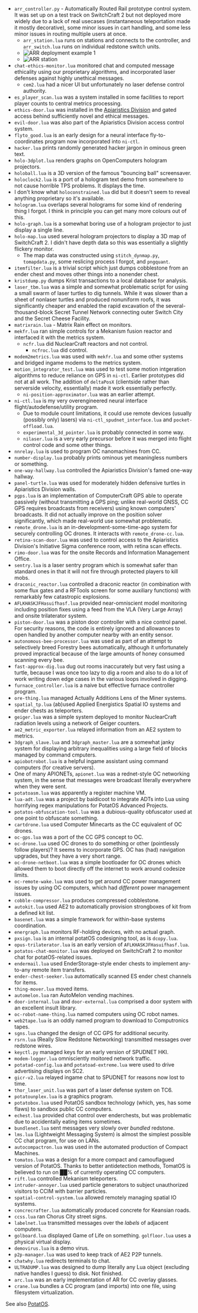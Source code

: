 * `arr_controller.py` - Automatically Routed Rail prototype control system. It was set up on a test track on SwitchCraft 2 but not deployed more widely due to a lack of real usecases (instantaneous teleportation made it mostly decorative), some minor issues in cart handling, and some less minor issues in routing multiple users at once.
    * `arr_station.lua` runs on stations and connects to the controller, and `arr_switch.lua` runs on individual redstone switch units.
    * ![ARR deployment example 1](./arr_deployment_1.png)
    * ![ARR station](./arr_station.png)
* `chat-ethics-monitor.lua` monitored chat and computed message ethicality using our proprietary algorithms, and incorporated laser defenses against highly unethical messages.
    * `cem2.lua` had a nicer UI but unfortunately no laser defense control authority.
* `es_player_scan.lua` was a system installed in some facilities to report player counts to central metrics processing.
* `ethics-door.lua` was installed in the [Apiaristics Division](https://www.youtube.com/watch?v=EQzYnzDe5uU) and gated access behind sufficiently novel and ethical messages.
* `evil-door.lua` was also part of the Apiaristics Division access control system.
* `flyto_good.lua` is an early design for a neural interface fly-to-coordinates program now incorporated into `ni-ctl`.
* `hacker.lua` prints randomly generated hacker jargon in ominous green text.
* `holo-3dplot.lua` renders graphs on OpenComputers hologram projectors.
* `holoball.lua` is a 3D version of the famous "bouncing ball" screensaver.
* `holoclock2.lua` is a port of a hologram text demo from somewhere to not cause horrible TPS problems. It displays the time.
* I don't know what `holoconstrained.lua` did but it doesn't seem to reveal anything proprietary so it's available.
* `hologram.lua` overlaps several holograms for some kind of rendering thing I forgot. I think in principle you can get many more colours out of this.
* `holo-graph.lua` is a somewhat boring use of a hologram projector to just display a single line.
* `holo-map.lua` used several hologram projectors to display a 3D map of SwitchCraft 2. I didn't have depth data so this was essentially a slightly flickery monitor.
    * The map data was constructed using `stitch_dynmap.py`, `tomapdata.py`, some reslicing process I forgot, and `pngquant`.
* `itemfilter.lua` is a trivial script which just dumps cobblestone from an ender chest and moves other things into a nonender chest.
* `kristdump.py` dumps Krist transactions to a local database for analysis.
* `laser_tbm.lua` was a simple and somewhat problematic script for using a small swarm of laser turtles to dig tunnels. While it was slower than a sheet of nonlaser turtles and produced nonuniform roofs, it was significantly cheaper and enabled the rapid excavation of the several-thousand-block Secret Tunnel Network connecting outer Switch City and the Secret Cheese Facility.
* `matrixrain.lua` - Matrix Rain effect on monitors.
* `mekfr.lua` ran simple controls for a Mekanism fusion reactor and interfaced it with the metrics system.
    * `ncfr.lua` did NuclearCraft reactors and not control.
        * `ncfroc.lua` did control.
* `modem2metrics.lua` was used with `mekfr.lua` and some other systems and bridged ingame modems to the metrics system.
* `motion_integrator_test.lua` was used to test some motion intgeration algorithms to reduce reliance on GPS in `ni-ctl`. Earlier prototypes did not at all work. The addition of `deltaPosX` (clientside rather than serverside velocity, essentially) made it work essentially perfectly.
    * `ni-position-approximator.lua` was an earlier attempt.
* `ni-ctl.lua` is my very overengineered neural interface flight/autodefense/utility program.
    * Due to module count limitations, it could use remote devices (usually (possibly only) lasers) via `ni-ctl_spudnet_interface.lua` and `pocket-offload.lua`.
    * `experimental_3d_pointer.lua` is probably connected in some way.
    * `nilaser.lua` is a very early precursor before it was merged into flight control code and some other things.
* `nnrelay.lua` is used to program OC nanomachines from CC.
* `number-display.lua` probably prints ominous yet meaningless numbers or something.
* `one-way-hallway.lua` controlled the Apiaristics Division's famed one-way hallway.
* `panel-turtle.lua` was used for moderately hidden defensive turtles in Apiaristics Division walls.
* `pgps.lua` is an implementation of ComputerCraft GPS able to operate passively (without transmitting a GPS ping; unlike real-world GNSS, CC GPS requires broadcasts from receivers) using known computers' broadcasts. It did not actually improve on the position solver significantly, which made real-world use somewhat problematic.
* `remote_drone.lua` is an in-development-some-time-ago system for securely controlling OC drones. It interacts with `remote_drone-cc.lua`.
* `retina-scan-door.lua` was used to control access to the Apiaristics Division's Initiative Sigma conference room, with retina scan effects.
* `rimo-door.lua` was for the onsite Records and Information Management Office.
* `sentry.lua` is a laser sentry program which is somewhat safer than standard ones in that it will not fire through protected players to kill mobs.
* `draconic_reactor.lua` controlled a draconic reactor (in combination with some flux gates and a RFTools screen for some auxiliary functions) with remarkably few catastropic explosions.
* `AFLKHASKJFHasuifhasf.lua` provided near-omniscient model monitoring including position fixes using a feed from the VLA (Very Large Array) and onsite trilaterator system.
* `piston-door.lua` was a piston door controller with a nice control panel. For security reasons, the code is entirely ignored and allowances to open handled by another computer nearby with an entity sensor.
* `autonomous-bee-processor.lua` was used as part of an attempt to selectively breed Forestry bees automatically, although it unfortunately proved impractical because of the large amounts of honey consumed scanning every bee.
* `fast-approx-dig.lua` dug out rooms inaccurately but very fast using a turtle, because I was once too lazy to dig a room and also to do a lot of work writing down edge cases in the various loops involved in digging.
* `furnace_controller.lua` is a naive but effective furnace controller program.
* `ore-thing.lua` managed Actually Additions Lens of the Miner systems.
* `spatial_tp.lua` (ab)used Applied Energistics Spatial IO systems and ender chests as teleporters.
* `geiger.lua` was a simple system deployed to monitor NuclearCraft radiation levels using a network of Geiger counters.
* `ae2_metric_exporter.lua` relayed information from an AE2 system to metrics.
* `3dgraph_slave.lua` and `3dgraph_master.lua` are a somewhat janky system for displaying arbitrary inequalities using a large field of blocks managed by command cmputers.
* `apiobotrobot.lua` is a helpful ingame assistant using command computers (for creative servers).
* One of many APIONETs, `apionet.lua` was a rednet-style OC networking system, in the sense that messages were broadcast literally everywhere when they were sent.
* `potatoasm.lua` was apparently a register machine VM.
* `lua-adt.lua` was a project by baidicoot to integrate ADTs into Lua using horrifying regex manipulations for PotatOS Advanced Projects.
* `potatos-obfuscation-tool.lua` was a dubious-quality obfuscator used at one point to obfuscate something.
* `cartdrone.lua` used Computer Minecarts as the CC equivalent of OC drones.
* `oc-gps.lua` was a port of the CC GPS concept to OC.
* `oc-drone.lua` used OC drones to do something or other (pointlessly follow players)? It seems to incorporate GPS. OC has (had) navigation upgrades, but they have a very short range.
* `oc-drone-netboot.lua` was a simple bootloader for OC drones which allowed them to boot directly off the internet to work around codesize limits.
* `oc-remote-wake.lua` was used to get around CC power management issues by using OC computers, which had *different* power management issues.
* `cobble-compressor.lua` produces compressed cobblestone.
* `autokit.lua` used AE2 to automatically provision strongboxes of kit from a defined kit list.
* `basenet.lua` was a simple framework for within-base systems coordination.
* `energraph.lua` monitors RF-holding devices, with no actual graph.
* `pxsign.lua` is an internal potatOS codesigning tool, as is `dcopy.lua`.
* `opus-trilaterator.lua` is an early version of `AFLKHASKJFHasuifhasf.lua`.
* `potatos-chat-monitor.lua` was deployed on SwitchCraft 2 to monitor chat for potatOS-related issues.
* `endermail.lua` used EnderStorage-style ender chests to implement any-to-any remote item transfers.
* `ender-chest-seeker.lua` automatically scanned ES ender chest channels for items.
* `thing-mover.lua` moved items.
* `automelon.lua` ran AutoMelon vending machines.
* `door-internal.lua` and `door-external.lua` comprised a door system with an excellent insult library.
* `oc-robot-name-thing.lua` named computers using OC robot names.
* `web2tape.lua` is an oddly named program to download to Computronics tapes.
* `sgns.lua` changed the design of CC GPS for additional security.
* `rsrn.lua` (Really Slow Redstone Networking) transmitted messages over redstone wires.
* `keyctl.py` managed keys for an early version of SPUDNET HKI.
* `modem-logger.lua` omnisciently moitored network traffic.
* `potatad-config.lua` and `potatoad-extreme.lua` were used to drive advertising displays on SC2.
* `gicr-v2.lua` relayed ingame chat to SPUDNET for reasons now lost to time.
* `thor_laser_unit.lua` was part of a laser defense system on TC6.
* `potatounplex.lua` is a graphics program.
* `potatobox.lua` used PotatOS sandbox technology (which, yes, has some flaws) to sandbox public CC computers.
* `echest.lua` provided chat control over enderchests, but was problematic due to accidentally eating items sometimes.
* `bundlenet.lua` sent messages very slowly over *bundled* redstone.
* `lms.lua` (Lightweight Messaging System) is almost the simplest possible CC chat program, for use on LANs.
* `autocompactron.lua` was used in the automated production of Compact Machines.
* `tomatos.lua` was a design for a more compact and camouflagued version of PotatOS. Thanks to better antidetection methods, TomatOS is believed to run on ██% of currently operating CC computers.
* `rift.lua` controlled Mekanism teleporters.
* `intruder-annoyer.lua` used particle generators to subject unauthorized visitors to CCIM with barrier particles.
* `spatial-control-system.lua` allowed remotely managing spatial IO systems.
* `concrecrafter.lua` automatically produced concrete for Keansian roads.
* `ccss.lua` ran Chorus City street signs.
* `labelnet.lua` transmitted messages over the *labels* of adjacent computers.
* `golboard.lua` displayed Game of Life on something. `golfloor.lua` uses a physical virtual display.
* `demovirus.lua` is a demo virus.
* `p2p-manager.lua` was used to keep track of AE2 P2P tunnels.
* `chatwhy.lua` redirects terminals to chat.
* `ULTRADUMP.lua` was designed to dump literally any Lua object (excluding native handles I guess) to disk. Not finished.
* `arc.lua` was an early implementation of AR for CC overlay glasses.
* `crane.lua` bundles a CC program (and imports) into one file, using filesystem virtualization.

See also [PotatOS](https://potatos.madefor.cc/).